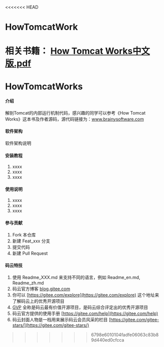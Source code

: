 <<<<<<< HEAD
# HowTomcatWork
**相关书籍**：
[How Tomcat Works中文版.pdf](https://github.com/chloneda/notes/blob/master/Resources/How%20Tomcat%20Works%E4%B8%AD%E6%96%87%E7%89%88.pdf)
=======
# HowTomcatWorks

#### 介绍
解剖Tomcat的内部运行机制代码，感兴趣的同学可以参考《How Tomcat Works》这本书及作者源码，源代码链接为：www.brainysoftware.com

#### 软件架构
软件架构说明


#### 安装教程

1. xxxx
2. xxxx
3. xxxx

#### 使用说明

1. xxxx
2. xxxx
3. xxxx

#### 参与贡献

1. Fork 本仓库
2. 新建 Feat_xxx 分支
3. 提交代码
4. 新建 Pull Request


#### 码云特技

1. 使用 Readme\_XXX.md 来支持不同的语言，例如 Readme\_en.md, Readme\_zh.md
2. 码云官方博客 [blog.gitee.com](https://blog.gitee.com)
3. 你可以 [https://gitee.com/explore](https://gitee.com/explore) 这个地址来了解码云上的优秀开源项目
4. [GVP](https://gitee.com/gvp) 全称是码云最有价值开源项目，是码云综合评定出的优秀开源项目
5. 码云官方提供的使用手册 [https://gitee.com/help](https://gitee.com/help)
6. 码云封面人物是一档用来展示码云会员风采的栏目 [https://gitee.com/gitee-stars/](https://gitee.com/gitee-stars/)
>>>>>>> 6798e6010104fadfe06063c83b89d440ed0cfcca
